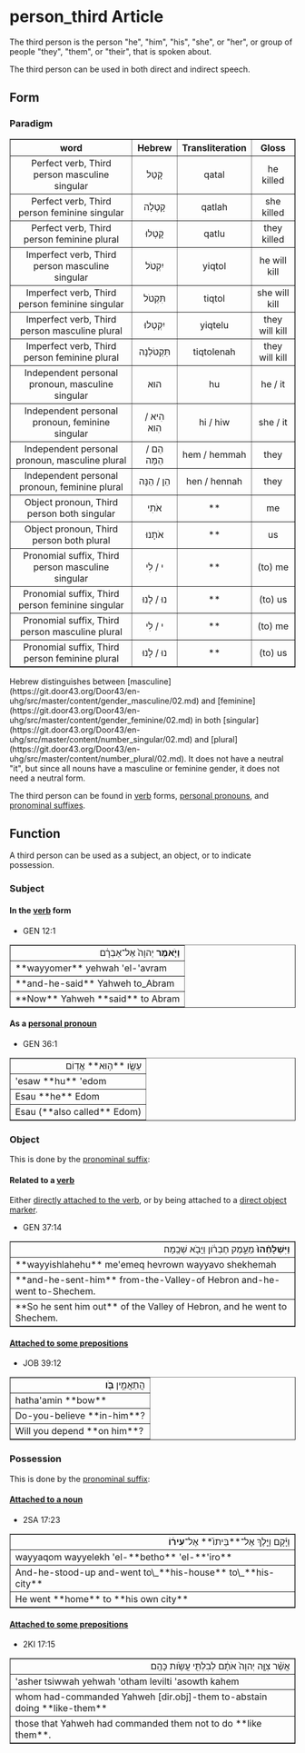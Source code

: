# person_third Article
The third person is the person "he", "him", "his", "she", or "her", or group of people "they", "them", or "their", that is spoken about.

The third person can be used in both direct and indirect speech.

## Form

### Paradigm

<table border="1" class="docutils">
<tr class="row-odd"><th>word</th><th>Hebrew</th><th>Transliteration</th><th>Gloss</th>
</tr>
<tr class="row-even" align="center"><td>Perfect verb, Third person masculine singular</td><td>קָטַל</td><td>qatal</td><td>he killed</td>
</tr>
<tr class="row-odd" align="center"><td>Perfect verb, Third person feminine singular</td><td>קָטְלָה</td><td>qatlah</td><td>she killed</td>
</tr>
<tr class="row-even" align="center"><td>Perfect verb, Third person feminine plural</td><td>קָטְלוּ</td><td>qatlu</td><td>they killed</td>
</tr>

<tr class="row-even" align="center"><td>Imperfect verb, Third person masculine singular</td><td>יִקְטֹל</td><td>yiqtol</td><td>he will kill</td>
</tr>
<tr class="row-odd" align="center"><td>Imperfect verb, Third person feminine singular</td><td>תִּקְטֹל</td><td>tiqtol</td><td>she will kill</td>
</tr>
<tr class="row-even" align="center"><td>Imperfect verb, Third person masculine plural</td><td>יִקְטְלוּ</td><td>yiqtelu</td><td>they will kill</td>
</tr>
<tr class="row-odd" align="center"><td>Imperfect verb, Third person feminine plural</td><td>תִּקְטֹלְנָה</td><td>tiqtolenah</td><td>they will kill</td>
</tr>

<tr class="row-even" align="center"><td>Independent personal pronoun, masculine singular</td><td>הוּא</td><td>hu</td><td>he / it</td>
</tr>
<tr class="row-odd" align="center"><td>Independent personal pronoun, feminine singular</td><td>הִיא / הִוא</td><td>hi / hiw</td><td>she / it</td>
</tr>
<tr class="row-even" align="center"><td>Independent personal pronoun, masculine plural</td><td>הֵם / הֵמָּה</td><td>hem / hemmah</td><td>they</td>
</tr>
<tr class="row-odd" align="center"><td>Independent personal pronoun, feminine plural</td><td>הֵן / הֵנָּה</td><td>hen / hennah</td><td>they</td>
</tr>










<tr class="row-even" align="center"><td>Object pronoun, Third person both singular</td><td>אֹתִי</td><td>**</td><td>me</td>
</tr>
<tr class="row-odd" align="center"><td>Object pronoun, Third person both plural</td><td>אֹתָנוּ</td><td>**</td><td>us</td>
</tr>


<tr class="row-even" align="center"><td>Pronomial suffix, Third person masculine singular</td><td>י / לִי</td><td>**</td><td>(to) me</td>
</tr>
<tr class="row-odd" align="center"><td>Pronomial suffix, Third person feminine singular</td><td>נוּ / לָנוּ</td><td>**</td><td>(to) us</td>
</tr>

<tr class="row-even" align="center"><td>Pronomial suffix, Third person masculine plural</td><td>י / לִי</td><td>**</td><td>(to) me</td>
</tr>
<tr class="row-odd" align="center"><td>Pronomial suffix, Third person feminine plural</td><td>נוּ / לָנוּ</td><td>**</td><td>(to) us</td>
</tr>
</tbody>
</table>
Hebrew distinguishes between [masculine](https://git.door43.org/Door43/en-uhg/src/master/content/gender_masculine/02.md) and [feminine](https://git.door43.org/Door43/en-uhg/src/master/content/gender_feminine/02.md) in both [singular](https://git.door43.org/Door43/en-uhg/src/master/content/number_singular/02.md) and [plural](https://git.door43.org/Door43/en-uhg/src/master/content/number_plural/02.md). It does not have a neutral "it", but since all nouns have a masculine or feminine gender, it does not need a neutral form.

The third person can be found in [verb](https://git.door43.org/Door43/en-uhg/src/master/content/verb/02.md) forms, [personal pronouns](https://git.door43.org/Door43/en-uhg/src/master/content/pronoun_personal/02.md), and [pronominal suffixes](https://git.door43.org/Door43/en-uhg/src/master/content/suffix_pronominal/02.md).

## Function
A third person can be used as a subject, an object, or to indicate possession.

### Subject

#### In the [verb](https://git.door43.org/Door43/en-uhg/src/master/content/verb/02.md) form

* GEN 12:1
<table border="1" class="docutils">
<colgroup>
<col width="100%" />
</colgroup>
<tbody valign="top">
<tr class="row-odd" align="right"><td><b>וַיֹּ֤אמֶר</b> יְהוָה֙ אֶל־אַבְרָ֔ם</td>
</tr>
<tr class="row-even"><td>**wayyomer** yehwah 'el-'avram</td>
</tr>
<tr class="row-odd"><td>**and-he-said** Yahweh to_Abram</td>
</tr>
<tr class="row-even"><td>**Now** Yahweh **said** to Abram</td>
</tr>
</tbody>
</table>

#### As a [personal pronoun](https://git.door43.org/Door43/en-uhg/src/master/content/pronoun_personal/02.md)

* GEN 36:1
<table border="1" class="docutils">
<colgroup>
<col width="100%" />
</colgroup>
<tbody valign="top">
<tr class="row-odd" align="right"><td>עֵשָׂ֖ו **ה֥וּא** אֱדֽוֹם</td>
</tr>
<tr class="row-even"><td>'esaw **hu** 'edom</td>
</tr>
<tr class="row-odd"><td>Esau **he** Edom</td>
</tr>
<tr class="row-even"><td>Esau (**also called** Edom)</td>
</tr>
</tbody>
</table>

### Object
This is done by the [pronominal suffix](https://git.door43.org/Door43/en-uhg/src/master/content/suffix_pronominal/02.md):

#### Related to a [verb](https://git.door43.org/Door43/en-uhg/src/master/content/verb/02.md)
Either [directly attached to the verb](https://git.door43.org/Door43/en-uhg/src/master/content/suffix_pronominal/02.md#direclty-to-the-verb), or by being attached to a [direct object marker](https://git.door43.org/Door43/en-uhg/src/master/content/suffix_pronominal/02.md#with-a-direct-object-marker-).

* GEN 37:14
<table border="1" class="docutils">
<colgroup>
<col width="100%" />
</colgroup>
<tbody valign="top">
<tr class="row-odd" align="right"><td><b>וַיִּשְׁלָחֵ֨הוּ֙</b> מֵעֵ֣מֶק חֶבְרֹ֔ון וַיָּבֹ֖א שְׁכֶֽמָה׃</td>
</tr>
<tr class="row-even"><td>**wayyishlahehu** me'emeq hevrown wayyavo shekhemah</td>
</tr>
<tr class="row-odd"><td>**and-he-sent-him** from-the-Valley-of Hebron and-he-went to-Shechem.</td>
</tr>
<tr class="row-even"><td>**So he sent him out** of the Valley of Hebron, and he went to Shechem.</td>
</tr>
</tbody>
</table>

#### [Attached to some prepositions](https://git.door43.org/Door43/en-uhg/src/master/content/suffix_pronominal/02.md#prepositions)

* JOB 39:12
<table border="1" class="docutils">
<colgroup>
<col width="100%" />
</colgroup>
<tbody valign="top">
<tr class="row-odd" align="right"><td>הֲתַאֲמִ֣ין <b>בֹּ֖ו</b></td>
</tr>
<tr class="row-even"><td>hatha'amin **bow**</td>
</tr>
<tr class="row-odd"><td>Do-you-believe **in-him**?</td>
</tr>
<tr class="row-even"><td>Will you depend **on him**?</td>
</tr>
</tbody>
</table>

### Possession
This is done by the [pronominal suffix](https://git.door43.org/Door43/en-uhg/src/master/content/suffix_pronominal/02.md):

#### [Attached to a noun](https://git.door43.org/Door43/en-uhg/src/master/content/suffix_pronominal/02.md#nouns)

* 2SA 17:23
<table border="1" class="docutils">
<colgroup>
<col width="100%" />
</colgroup>
<tbody valign="top">
<tr class="row-odd" align="right"><td>וַיָּ֜קָם וַיֵּ֤לֶךְ אֶל־**בֵּיתוֹ֙** אֶל־<b>עִיר֔וֹ</b></td>
</tr>
<tr class="row-even"><td>wayyaqom wayyelekh 'el-**betho** 'el-**'iro**</td>
</tr>
<tr class="row-odd"><td>And-he-stood-up and-went to\_**his-house** to\_**his-city**</td>
</tr>
<tr class="row-even"><td>He went **home** to **his own city**</td>
</tr>
</tbody>
</table>

#### [Attached to some prepositions](https://git.door43.org/Door43/en-uhg/src/master/content/suffix_pronominal/02.md#prepositions)

* 2KI 17:15
<table border="1" class="docutils">
<colgroup>
<col width="100%" />
</colgroup>
<tbody valign="top">
<tr class="row-odd" align="right"><td>אֲשֶׁ֨ר צִוָּ֤ה יְהוָה֙ אֹתָ֔ם לְבִלְתִּ֖י עֲשֹׂ֥ות כָּהֶֽם׃</td>
</tr>
<tr class="row-even"><td>'asher tsiwwah yehwah 'otham levilti 'asowth kahem</td>
</tr>
<tr class="row-odd"><td>whom had-commanded Yahweh [dir.obj]-them to-abstain doing **like-them**</td>
</tr>
<tr class="row-even"><td>those that Yahweh had commanded them not to do **like them**.</td>
</tr>
</tbody>
</table>